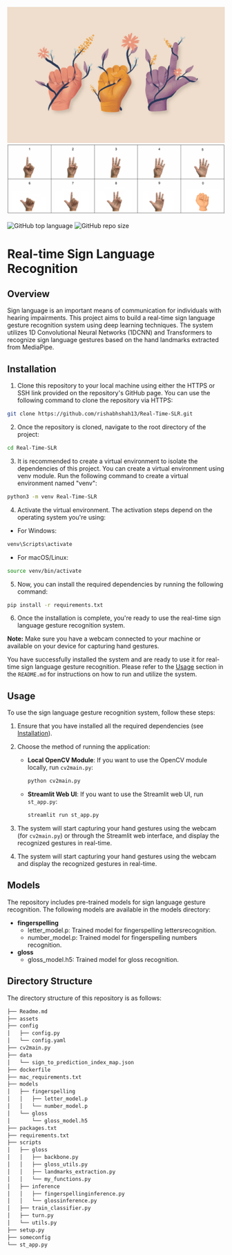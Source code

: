 
![Logo](/assets/ASL-cover-image.webp)
![Logo](/assets/numbers.png)


![GitHub top language](https://img.shields.io/github/languages/top/rishabhshah13/Real-Time-SLR?style=flat-square)
![GitHub repo size](https://img.shields.io/github/repo-size/rishabhshah13/Real-Time-SLR?color=yellow&style=flat-square)

# Real-time Sign Language Recognition

## Overview
Sign language is an important means of communication for individuals with hearing impairments. This project aims to build a real-time sign language gesture recognition system using deep learning techniques. The system utilizes 1D Convolutional Neural Networks (1DCNN) and Transformers to recognize sign language gestures based on the hand landmarks extracted from MediaPipe.

## Installation
1. Clone this repository to your local machine using either the HTTPS or SSH link provided on the repository's GitHub page. You can use the following command to clone the repository via HTTPS:

```bash
git clone https://github.com/rishabhshah13/Real-Time-SLR.git
```

2. Once the repository is cloned, navigate to the root directory of the project:

```bash
cd Real-Time-SLR
```

3. It is recommended to create a virtual environment to isolate the dependencies of this project. You can create a virtual environment using venv module. Run the following command to create a virtual environment named "venv":

```bash
python3 -m venv Real-Time-SLR
```

4. Activate the virtual environment. The activation steps depend on the operating system you're using:

- For Windows:
```bash
venv\Scripts\activate
```
- For macOS/Linux:
```bash
source venv/bin/activate
```

5. Now, you can install the required dependencies by running the following command:

```bash
pip install -r requirements.txt
```

6. Once the installation is complete, you're ready to use the real-time sign language gesture recognition system.

**Note:** Make sure you have a webcam connected to your machine or available on your device for capturing hand gestures.

You have successfully installed the system and are ready to use it for real-time sign language gesture recognition. Please refer to the [Usage](#usage) section in the `README.md` for instructions on how to run and utilize the system.

## Usage
To use the sign language gesture recognition system, follow these steps:

1. Ensure that you have installed all the required dependencies (see [Installation](#installation)).

2. Choose the method of running the application:
   - **Local OpenCV Module**:
     If you want to use the OpenCV module locally, run `cv2main.py`:

     ```bash
     python cv2main.py
     ```

   - **Streamlit Web UI**:
     If you want to use the Streamlit web UI, run `st_app.py`:

     ```bash
     streamlit run st_app.py
     ```

3. The system will start capturing your hand gestures using the webcam (for `cv2main.py`) or through the Streamlit web interface, and display the recognized gestures in real-time.


3. The system will start capturing your hand gestures using the webcam and display the recognized gestures in real-time.

## Models
The repository includes pre-trained models for sign language gesture recognition. The following models are available in the models directory:

- **fingerspelling**
  - letter_model.p: Trained model for fingerspelling lettersrecognition.
  - number_model.p: Trained model for fingerspelling numbers recognition.
- **gloss**
  - gloss_model.h5: Trained model for gloss recognition.



## Directory Structure
The directory structure of this repository is as follows:

```bash
├── Readme.md
├── assets
├── config
│   ├── config.py
│   └── config.yaml
├── cv2main.py
├── data
│   └── sign_to_prediction_index_map.json
├── dockerfile
├── mac_requirements.txt
├── models
│   ├── fingerspelling
│   │   ├── letter_model.p
│   │   └── number_model.p
│   └── gloss
│       └── gloss_model.h5
├── packages.txt
├── requirements.txt
├── scripts
│   ├── gloss
│   │   ├── backbone.py
│   │   ├── gloss_utils.py
│   │   ├── landmarks_extraction.py
│   │   └── my_functions.py
│   ├── inference
│   │   ├── fingerspellinginference.py
│   │   └── glossinference.py
│   ├── train_classifier.py
│   ├── turn.py
│   └── utils.py
├── setup.py
├── someconfig
└── st_app.py
```
